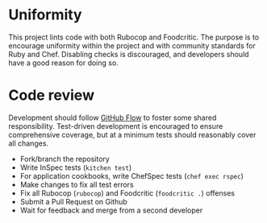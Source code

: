 # Uniformity

This project lints code with both Rubocop and Foodcritic.
The purpose is to encourage uniformity within the project and with community standards for Ruby and Chef.
Disabling checks is discouraged, and developers should have a good reason for doing so.

# Code review

Development should follow [GitHub Flow](https://guides.github.com/introduction/flow/) to foster some shared responsibility.
Test-driven development is encouraged to ensure comprehensive coverage, but at a minimum tests should reasonably cover all changes.

* Fork/branch the repository
* Write InSpec tests (`kitchen test`)
* For application cookbooks, write ChefSpec tests (`chef exec rspec`) 
* Make changes to fix all test errors
* Fix all Rubocop (`rubocop`) and Foodcritic (`foodcritic .`) offenses
* Submit a Pull Request on Github
* Wait for feedback and merge from a second developer
